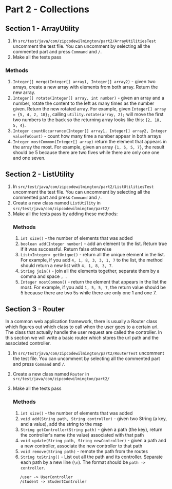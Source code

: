 # Part 2 - Collections

## Section 1 - ArrayUtility
1. In `src/test/java/com/zipcodewilmington/part2/ArrayUtilitiesTest` uncomment the test file. You can uncomment by selecting all the commented part and press `Command` and `/`.
2. Make all the tests pass

### Methods
1. `Integer[] merge(Integer[] array1, Integer[] array2)` - given two arrays, create a new array with elements from both array. Return the new array.
2. `Integer[] rotate(Integer[] array, int number)` - given an array and a number, rotate the content to the left as many times as the number given. Return the new rotated array. 
For example, given `Integer[] array = {5, 4, 2, 18};`, calling `utility.rotate(array, 2);` will move the first two numbers to the back so the returning array looks like this: `{2, 18, 5, 4}`.
3. `Integer countOccurrance(Integer[] array1, Integer[] array2, Integer valueToCount)` - count how many time a number appear in both arrays
4. `Integer mostCommon(Integer[] array)` return the element that appears in the array the most. For example, given an array `{1, 5, 5, 7}`, the result should be 5 because there are two fives while there are only one one and one seven.


## Section 2 - ListUtility
1. In `src/test/java/com/zipcodewilmington/part2/ListUtilitiesTest` uncomment the test file. You can uncomment by selecting all the commented part and press `Command` and `/`.
2. Create a new class named `ListUtility` in `src/test/java/com/zipcodewilmington/part2/`
3. Make all the tests pass by adding these methods:
    ### Methods
    1. `int size()` - the number of elements that was added
    2. `boolean add(Integer number)` - add an element to the list. Return true if it was successful. Return false otherwise
    3. `List<Integer> getUnique()` - return all the unique element in the list. For example, if you add `4, 1, 8, 3, 3, 1, 7` to the list, the method should return a new list with `4, 1, 8, 3, 7`.
    4. `String join()` - join all the elements together, separate them by a comma and space `, `. 
    5. `Integer mostCommon()` - return the element that appears in the list the most. For example, if you add `1, 5, 5, 7`, the return value should be 5 because there are two 5s while there are only one 1 and one 7.

## Section 3 - Router
In a common web application framework, there is usually a Router class which figures out which class to call when the user goes to a certain url. The class that actually handle the user request are called the controller. 
In this section we will write a basic router which stores the url path and the associated controller. 

1. In `src/test/java/com/zipcodewilmington/part2/RouterTest` uncomment the test file. You can uncomment by selecting all the commented part and press `Command` and `/`.
2. Create a new class named `Router` in `src/test/java/com/zipcodewilmington/part2/`
3. Make all the tests pass

    ### Methods
    1. `int size()` - the number of elements that was added
    2. `void add(String path, String controller)` - given two String (a key, and a value), add the string to the map
    3. `String getController(String path)` - given a path (the key), return the controller's name (the value) associated with that path
    4. `void update(String path, String newController)` - given a path and a new controller, associate the new controller to that path
    5. `void remove(String path)` - remote the path from the routes
    6. `String toString()` - List out all the path and its controller. Separate each path by a new line (`\n`). The format should be `path -> controller`.

    ```
       /user -> UserController
       /student -> StudentController
    ```